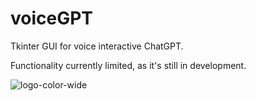 # voiceGPT

Tkinter GUI for voice interactive ChatGPT.  

Functionality currently limited, as it's still in development.

![logo-color-wide](https://github.com/jonasclick/TalkGPT/assets/93444574/4e3cf9ee-40c7-4e5c-9314-ae01b0d21977)
